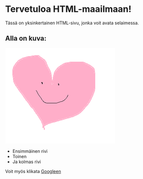 # Tervetuloa HTML-maailmaan!

Tässä on yksinkertainen HTML-sivu, jonka voit avata selaimessa.

## Alla on kuva:

![kuva esimerkki](kuva.png)

- Ensimmäinen rivi
- Toinen
- Ja kolmas rivi

Voit myös klikata [Googleen](https://www.google.com)